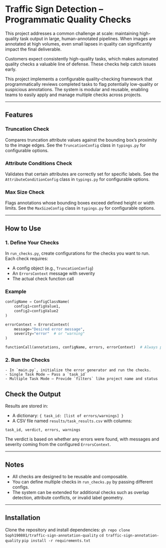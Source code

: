 # Traffic Sign Detection – Programmatic Quality Checks

This project addresses a common challenge at scale: maintaining high-quality task output in large, human-annotated pipelines. When images are annotated at high volumes, even small lapses in quality can significantly impact the final deliverable.

Customers expect consistently high-quality tasks, which makes automated quality checks a valuable line of defense. These checks help catch issues early.

This project implements a configurable quality-checking framework that programmatically reviews completed tasks to flag potentially low-quality or suspicious annotations. The system is modular and reusable, enabling teams to easily apply and manage multiple checks across projects.

---

## Features

### Truncation Check

Compares truncation attribute values against the bounding box’s proximity to the image edges. See the `TruncationConfig` class in `typings.py` for configurable options.

### Attribute Conditions Check

Validates that certain attributes are correctly set for specific labels. See the `AttributeConditionConfig` class in `typings.py` for configurable options.

### Max Size Check

Flags annotations whose bounding boxes exceed defined height or width limits. See the `MaxSizeConfig` class in `typings.py` for configurable options.

---

## How to Use

### 1. Define Your Checks

In `run_checks.py`, create configurations for the checks you want to run. Each check requires:

- A config object (e.g., `TruncationConfig`)
- An `ErrorsContext` message with severity
- The actual check function call

### Example

```python
configName = ConfigClassName(
    config1=configValue1,
    config2=configValue2
)

errorContext = ErrorsContext(
    message="Desired error message",
    severity="error"  # or "warning"
)

functionCall(annotations, configName, errors, errorContext)  # Always pass `errors` to collect issues
```

### 2. Run the Checks
    - In `main.py`, initialize the error generator and run the checks.
    - Single Task Mode – Pass a `task_id`
    - Multiple Task Mode – Provide `filters` like project name and status

## Check the Output

Results are stored in:
- A dictionary: `{ task_id: [list of errors/warnings] }`
- A CSV file named `results/task_results.csv` with columns:

`task_id, verdict, errors, warnings`

The verdict is based on whether any errors were found, with messages and severity coming from the configured `ErrorsContext`.

---

## Notes

- All checks are designed to be reusable and composable.
- You can define multiple checks in `run_checks.py` by passing different configs.
- The system can be extended for additional checks such as overlap detection, attribute conflicts, or invalid label geometry.

---

## Installation

Clone the repository and install dependencies:
`gh repo clone Soph190801/traffic-sign-annotation-quality`
`cd traffic-sign-annotation-quality`
`pip install -r requirements.txt`